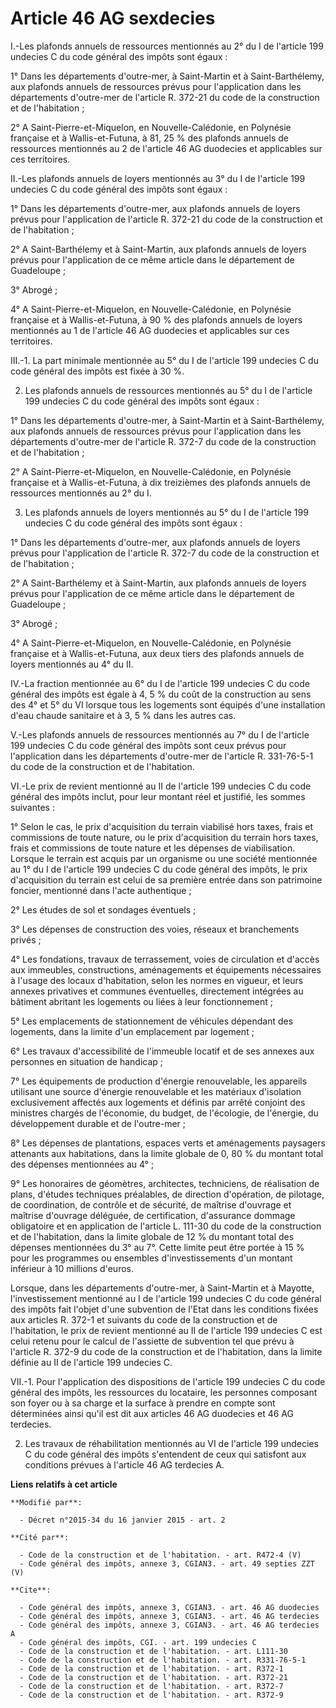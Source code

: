 # Article 46 AG sexdecies

I.-Les plafonds annuels de ressources mentionnés au 2° du I de l'article 199 undecies C du code général des impôts sont
égaux : 

1° Dans les départements d'outre-mer, à Saint-Martin et à Saint-Barthélemy, aux plafonds annuels de ressources prévus pour
l'application dans les départements d'outre-mer de l'article R. 372-21 du code de la construction et de l'habitation ; 

2° A Saint-Pierre-et-Miquelon, en Nouvelle-Calédonie, en Polynésie française et à Wallis-et-Futuna, à 81, 25 % des plafonds
annuels de ressources mentionnés au 2 de l'article 46 AG duodecies et applicables sur ces territoires. 

II.-Les plafonds annuels de loyers mentionnés au 3° du I de l'article 199 undecies C du code général des impôts sont égaux : 

1° Dans les départements d'outre-mer, aux plafonds annuels de loyers prévus pour l'application de l'article R. 372-21 du code
de la construction et de l'habitation ; 

2° A Saint-Barthélemy et à Saint-Martin, aux plafonds annuels de loyers prévus pour l'application de ce même article dans le
département de Guadeloupe ; 

3° Abrogé ;

4° A Saint-Pierre-et-Miquelon, en Nouvelle-Calédonie, en Polynésie française et à Wallis-et-Futuna, à 90 % des plafonds
annuels de loyers mentionnés au 1 de l'article 46 AG duodecies et applicables sur ces territoires. 

III.-1. La part minimale mentionnée au 5° du I de l'article 199 undecies C du code général des impôts est fixée à 30 %. 

2. Les plafonds annuels de ressources mentionnés au 5° du I de l'article 199 undecies C du code général des impôts sont
égaux : 

1° Dans les départements d'outre-mer, à Saint-Martin et à Saint-Barthélemy, aux plafonds annuels de ressources prévus pour
l'application dans les départements d'outre-mer de l'article R. 372-7 du code de la construction et de l'habitation ; 

2° A Saint-Pierre-et-Miquelon, en Nouvelle-Calédonie, en Polynésie française et à Wallis-et-Futuna, à dix treizièmes des
plafonds annuels de ressources mentionnés au 2° du I. 

3. Les plafonds annuels de loyers mentionnés au 5° du I de l'article 199 undecies C du code général des impôts sont égaux : 

1° Dans les départements d'outre-mer, aux plafonds annuels de loyers prévus pour l'application de l'article R. 372-7 du code
de la construction et de l'habitation ; 

2° A Saint-Barthélemy et à Saint-Martin, aux plafonds annuels de loyers prévus pour l'application de ce même article dans le
département de Guadeloupe ; 

3° Abrogé ; 

4° A Saint-Pierre-et-Miquelon, en Nouvelle-Calédonie, en Polynésie française et à Wallis-et-Futuna, aux deux tiers des
plafonds annuels de loyers mentionnés au 4° du II. 

IV.-La fraction mentionnée au 6° du I de l'article 199 undecies C du code général des impôts est égale à 4, 5 % du coût de la
construction au sens des 4° et 5° du VI lorsque tous les logements sont équipés d'une installation d'eau chaude sanitaire et
à 3, 5 % dans les autres cas.

V.-Les plafonds annuels de ressources mentionnés au 7° du I de l'article 199 undecies C du code général des impôts sont ceux
prévus pour l'application dans les départements d'outre-mer de l'article R. 331-76-5-1 du code de la construction et de
l'habitation. 

VI.-Le prix de revient mentionné au II de l'article 199 undecies C du code général des impôts inclut, pour leur montant réel
et justifié, les sommes suivantes : 

1° Selon le cas, le prix d'acquisition du terrain viabilisé hors taxes, frais et commissions de toute nature, ou le prix
d'acquisition du terrain hors taxes, frais et commissions de toute nature et les dépenses de viabilisation. Lorsque le
terrain est acquis par un organisme ou une société mentionnée au 1° du I de l'article 199 undecies C du code général des
impôts, le prix d'acquisition du terrain est celui de sa première entrée dans son patrimoine foncier, mentionné dans l'acte
authentique ; 

2° Les études de sol et sondages éventuels ; 

3° Les dépenses de construction des voies, réseaux et branchements privés ; 

4° Les fondations, travaux de terrassement, voies de circulation et d'accès aux immeubles, constructions, aménagements et
équipements nécessaires à l'usage des locaux d'habitation, selon les normes en vigueur, et leurs annexes privatives et
communes éventuelles, directement intégrées au bâtiment abritant les logements ou liées à leur fonctionnement ; 

5° Les emplacements de stationnement de véhicules dépendant des logements, dans la limite d'un emplacement par logement ; 

6° Les travaux d'accessibilité de l'immeuble locatif et de ses annexes aux personnes en situation de handicap ; 

7° Les équipements de production d'énergie renouvelable, les appareils utilisant une source d'énergie renouvelable et les
matériaux d'isolation exclusivement affectés aux logements et définis par arrêté conjoint des ministres chargés de
l'économie, du budget, de l'écologie, de l'énergie, du développement durable et de l'outre-mer ; 

8° Les dépenses de plantations, espaces verts et aménagements paysagers attenants aux habitations, dans la limite globale de
0, 80 % du montant total des dépenses mentionnées au 4° ; 

9° Les honoraires de géomètres, architectes, techniciens, de réalisation de plans, d'études techniques préalables, de
direction d'opération, de pilotage, de coordination, de contrôle et de sécurité, de maîtrise d'ouvrage et maîtrise d'ouvrage
déléguée, de certification, d'assurance dommage obligatoire et en application de l'article L. 111-30 du code de la
construction et de l'habitation, dans la limite globale de 12 % du montant total des dépenses mentionnées du 3° au 7°. Cette
limite peut être portée à 15 % pour les programmes ou ensembles d'investissements d'un montant inférieur à 10 millions
d'euros. 

Lorsque, dans les départements d'outre-mer, à Saint-Martin et à Mayotte, l'investissement mentionné au I de l'article 199
undecies C du code général des impôts fait l'objet d'une subvention de l'Etat dans les conditions fixées aux articles R.
372-1 et suivants du code de la construction et de l'habitation, le prix de revient mentionné au II de l'article 199 undecies
C est celui retenu pour le calcul de l'assiette de subvention tel que prévu à l'article R. 372-9 du code de la construction
et de l'habitation, dans la limite définie au II de l'article 199 undecies C. 

VII.-1. Pour l'application des dispositions de l'article 199 undecies C du code général des impôts, les ressources du
locataire, les personnes composant son foyer ou à sa charge et la surface à prendre en compte sont déterminées ainsi qu'il
est dit aux articles 46 AG duodecies et 46 AG terdecies. 

2. Les travaux de réhabilitation mentionnés au VI de l'article 199 undecies C du code général des impôts s'entendent de ceux
qui satisfont aux conditions prévues à l'article 46 AG terdecies A.

**Liens relatifs à cet article**

	**Modifié par**:

	  - Décret n°2015-34 du 16 janvier 2015 - art. 2

	**Cité par**:

	  - Code de la construction et de l'habitation. - art. R472-4 (V)
	  - Code général des impôts, annexe 3, CGIAN3. - art. 49 septies ZZT (V)

	**Cite**:

	  - Code général des impôts, annexe 3, CGIAN3. - art. 46 AG duodecies
	  - Code général des impôts, annexe 3, CGIAN3. - art. 46 AG terdecies
	  - Code général des impôts, annexe 3, CGIAN3. - art. 46 AG terdecies A
	  - Code général des impôts, CGI. - art. 199 undecies C
	  - Code de la construction et de l'habitation. - art. L111-30
	  - Code de la construction et de l'habitation. - art. R331-76-5-1
	  - Code de la construction et de l'habitation. - art. R372-1
	  - Code de la construction et de l'habitation. - art. R372-21
	  - Code de la construction et de l'habitation. - art. R372-7
	  - Code de la construction et de l'habitation. - art. R372-9
